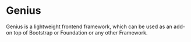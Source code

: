 # Genius
Genius is a lightweight frontend framework, which can be used as an add-on top of Bootstrap or Foundation or any other Framework. 
